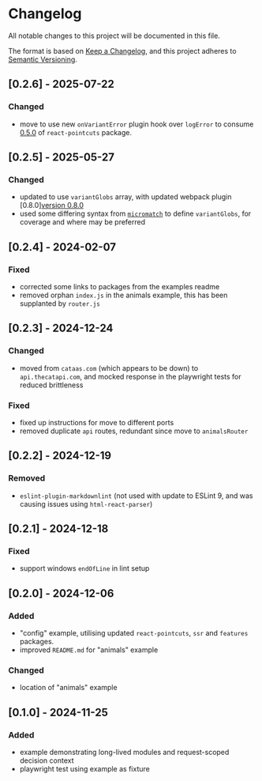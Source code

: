 # Changelog

All notable changes to this project will be documented in this file.

The format is based on [Keep a Changelog](https://keepachangelog.com/en/1.0.0/),
and this project adheres to [Semantic Versioning](https://semver.org/spec/v2.0.0.html).

## [0.2.6] - 2025-07-22

### Changed

- move to use new `onVariantError` plugin hook over `logError` to consume [0.5.0](../../../packages/react-pointcuts/docs/CHANGELOG.md#040---2025-07-06) of `react-pointcuts` package.

## [0.2.5] - 2025-05-27

### Changed

- updated to use `variantGlobs` array, with updated webpack plugin [0.8.0][version 0.8.0](../../../packages/webpack/docs/CHANGELOG.md#080---2025-05-27)
- used some differing syntax from [`micromatch`](https://github.com/micromatch/micromatch) to define `variantGlobs`, for coverage and where may be preferred

## [0.2.4] - 2024-02-07

### Fixed

- corrected some links to packages from the examples readme
- removed orphan `index.js` in the animals example, this has been supplanted by `router.js`

## [0.2.3] - 2024-12-24

### Changed

- moved from `cataas.com` (which appears to be down) to `api.thecatapi.com`, and mocked response in the playwright tests for reduced brittleness

### Fixed

- fixed up instructions for move to different ports
- removed duplicate `api` routes, redundant since move to `animalsRouter`

## [0.2.2] - 2024-12-19

### Removed

- `eslint-plugin-markdownlint` (not used with update to ESLint 9, and was causing issues using `html-react-parser`)

## [0.2.1] - 2024-12-18

### Fixed

- support windows `endOfLine` in lint setup

## [0.2.0] - 2024-12-06

### Added

- "config" example, utilising updated `react-pointcuts`, `ssr` and `features` packages.
- improved `README.md` for "animals" example

### Changed

- location of "animals" example

## [0.1.0] - 2024-11-25

### Added

- example demonstrating long-lived modules and request-scoped decision context
- playwright test using example as fixture
